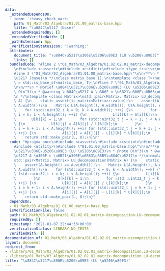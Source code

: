```yaml
---
data:
  _extendedDependsOn:
  - icon: ':heavy_check_mark:'
    path: 01_Math/03_Algebra/01.01.00_matrix-base.hpp
    title: "\u884C\u5217 (base)"
  _extendedRequiredBy: []
  _extendedVerifiedWith: []
  _pathExtension: hpp
  _verificationStatusIcon: ':warning:'
  attributes:
    document_title: "\u884C\u5217\u306E\u5206\u89E3 (LU \u5206\u89E3)"
    links: []
  bundledCode: "#line 2 \"01_Math/03_Algebra/01.02.02.01_matrix-decomposition.LU-decomposition.hpp\"\
    \n#include <cassert>\n#include <cstdint>\n#include <type_traits>\n#include <utility>\n\
    #line 3 \"01_Math/03_Algebra/01.01.00_matrix-base.hpp\"\n\n/**\n * @brief \u884C\
    \u5217 (base)\n */\nclass matrix_base {};\n\ntemplate <class T>\nusing is_matrix\
    \ = std::is_base_of<matrix_base, T>;\n#line 7 \"01_Math/03_Algebra/01.02.02.01_matrix-decomposition.LU-decomposition.hpp\"\
    \n\n/**\n * @brief \u884C\u5217\u306E\u5206\u89E3 (LU \u5206\u89E3)\n * @note\
    \ O(n^3)\n * @warning \u884C\u5217 A \u306F n \u6B21\u306E\u6B63\u65B9\u884C\u5217\
    \n */\ntemplate <class Matrix>\nstd::pair<Matrix, Matrix> LU_decomposition(Matrix\
    \ A) {\n    static_assert(is_matrix<Matrix>::value);\n    assert(A.height() ==\
    \ A.width());\n    Matrix L(A.height(), A.width()), U(A.height(), A.width());\n\
    \    for (std::uint32_t k = 0; k < A.width(); ++k) {\n        for (std::uint32_t\
    \ i = k; i < A.height(); ++i) {\n            L[i][k] = A[i][k];\n        }\n \
    \       U[k][k] = 1;\n        for (std::uint32_t j = k + 1; j < A.width(); ++j)\
    \ {\n            U[k][j] = A[k][j] / L[k][k];\n        }\n        for (std::uint32_t\
    \ i = k + 1; i < A.height(); ++i) for (std::uint32_t j = k + 1; j < A.width();\
    \ ++j) {\n            A[i][j] = A[i][j] - L[i][k] * U[k][j];\n        }\n    }\n\
    \    return std::make_pair(L, U);\n}\n"
  code: "#pragma once\n#include <cassert>\n#include <cstdint>\n#include <type_traits>\n\
    #include <utility>\n#include \"01.01.00_matrix-base.hpp\"\n\n/**\n * @brief \u884C\
    \u5217\u306E\u5206\u89E3 (LU \u5206\u89E3)\n * @note O(n^3)\n * @warning \u884C\
    \u5217 A \u306F n \u6B21\u306E\u6B63\u65B9\u884C\u5217\n */\ntemplate <class Matrix>\n\
    std::pair<Matrix, Matrix> LU_decomposition(Matrix A) {\n    static_assert(is_matrix<Matrix>::value);\n\
    \    assert(A.height() == A.width());\n    Matrix L(A.height(), A.width()), U(A.height(),\
    \ A.width());\n    for (std::uint32_t k = 0; k < A.width(); ++k) {\n        for\
    \ (std::uint32_t i = k; i < A.height(); ++i) {\n            L[i][k] = A[i][k];\n\
    \        }\n        U[k][k] = 1;\n        for (std::uint32_t j = k + 1; j < A.width();\
    \ ++j) {\n            U[k][j] = A[k][j] / L[k][k];\n        }\n        for (std::uint32_t\
    \ i = k + 1; i < A.height(); ++i) for (std::uint32_t j = k + 1; j < A.width();\
    \ ++j) {\n            A[i][j] = A[i][j] - L[i][k] * U[k][j];\n        }\n    }\n\
    \    return std::make_pair(L, U);\n}"
  dependsOn:
  - 01_Math/03_Algebra/01.01.00_matrix-base.hpp
  isVerificationFile: false
  path: 01_Math/03_Algebra/01.02.02.01_matrix-decomposition.LU-decomposition.hpp
  requiredBy: []
  timestamp: '2021-01-07 22:44:33+00:00'
  verificationStatus: LIBRARY_NO_TESTS
  verifiedWith: []
documentation_of: 01_Math/03_Algebra/01.02.02.01_matrix-decomposition.LU-decomposition.hpp
layout: document
redirect_from:
- /library/01_Math/03_Algebra/01.02.02.01_matrix-decomposition.LU-decomposition.hpp
- /library/01_Math/03_Algebra/01.02.02.01_matrix-decomposition.LU-decomposition.hpp.html
title: "\u884C\u5217\u306E\u5206\u89E3 (LU \u5206\u89E3)"
---
```

